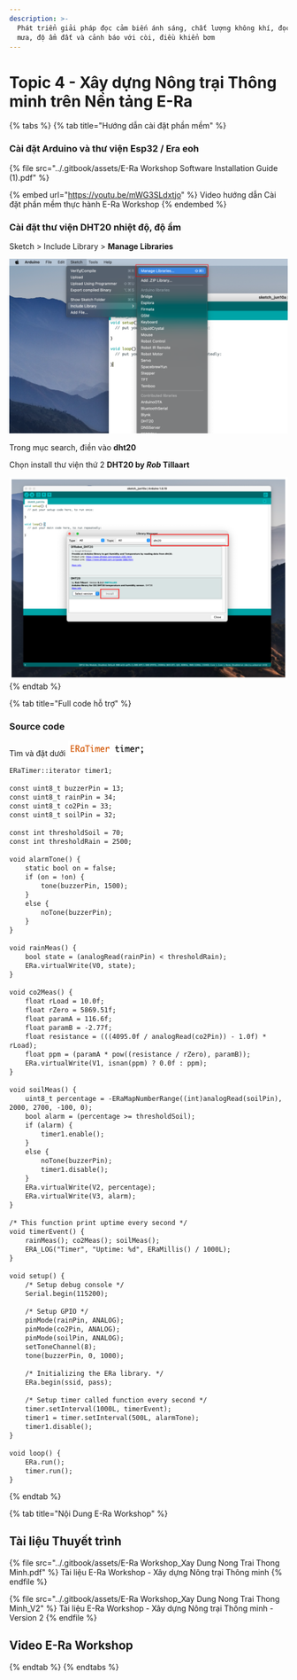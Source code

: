 ```yaml
---
description: >-
  Phát triển giải pháp đọc cảm biến ánh sáng, chất lượng không khí, đọc cảm biến
  mưa, độ ẩm đất và cảnh báo với còi, điều khiển bơm
---
```


# Topic 4 - Xây dựng Nông trại Thông minh trên Nền tảng E-Ra



{% tabs %}
{% tab title="Hướng dẫn cài đặt phần mềm" %}
### Cài đặt Arduino và thư viện Esp32 / Era eoh

{% file src="../.gitbook/assets/E-Ra Workshop Software Installation Guide (1).pdf" %}

{% embed url="https://youtu.be/mWG3SLdxtjo" %}
Video hướng dẫn Cài đặt phần mềm thực hành E-Ra Workshop
{% endembed %}

### Cài đặt thư viện DHT20 nhiệt độ, độ ẩm

Sketch > Include Library > **Manage Libraries**

![](<../.gitbook/assets/image (322).png>)

Trong mục search, điền vào **dht20**

Chọn install thư viện thứ 2 **DHT20 by&#x20;**_**Rob**_**&#x20;Tillaart**

![](<../.gitbook/assets/image (350).png>)
{% endtab %}

{% tab title="Full code hỗ trợ" %}
### **Source code**

Tìm và đặt dưới ![](<../.gitbook/assets/image (204).png>)

```
ERaTimer::iterator timer1;

const uint8_t buzzerPin = 13;
const uint8_t rainPin = 34;
const uint8_t co2Pin = 33;
const uint8_t soilPin = 32;

const int thresholdSoil = 70;
const int thresholdRain = 2500;

void alarmTone() {
    static bool on = false;
    if (on = !on) {
        tone(buzzerPin, 1500);
    }
    else {
        noTone(buzzerPin);
    }
}

void rainMeas() {
    bool state = (analogRead(rainPin) < thresholdRain);
    ERa.virtualWrite(V0, state);
}

void co2Meas() {
    float rLoad = 10.0f;
    float rZero = 5869.51f;
    float paramA = 116.6f;
    float paramB = -2.77f;
    float resistance = (((4095.0f / analogRead(co2Pin)) - 1.0f) * rLoad);
    float ppm = (paramA * pow((resistance / rZero), paramB));
    ERa.virtualWrite(V1, isnan(ppm) ? 0.0f : ppm);
}

void soilMeas() {
    uint8_t percentage = -ERaMapNumberRange((int)analogRead(soilPin), 2000, 2700, -100, 0);
    bool alarm = (percentage >= thresholdSoil);
    if (alarm) {
        timer1.enable();
    }
    else {
        noTone(buzzerPin);
        timer1.disable();
    }
    ERa.virtualWrite(V2, percentage);
    ERa.virtualWrite(V3, alarm);
}

/* This function print uptime every second */
void timerEvent() {
    rainMeas(); co2Meas(); soilMeas();
    ERA_LOG("Timer", "Uptime: %d", ERaMillis() / 1000L);
}

void setup() {
    /* Setup debug console */
    Serial.begin(115200);

    /* Setup GPIO */
    pinMode(rainPin, ANALOG);
    pinMode(co2Pin, ANALOG);
    pinMode(soilPin, ANALOG);
    setToneChannel(8);
    tone(buzzerPin, 0, 1000);

    /* Initializing the ERa library. */
    ERa.begin(ssid, pass);

    /* Setup timer called function every second */
    timer.setInterval(1000L, timerEvent);
    timer1 = timer.setInterval(500L, alarmTone);
    timer1.disable();
}

void loop() {
    ERa.run();
    timer.run();
}
```
{% endtab %}

{% tab title="Nội Dung E-Ra Workshop" %}
## Tài liệu Thuyết trình

{% file src="../.gitbook/assets/E-Ra Workshop_Xay Dung Nong Trai Thong Minh.pdf" %}
Tài liệu E-Ra Workshop - Xây dựng Nông trại Thông minh
{% endfile %}

{% file src="../.gitbook/assets/E-Ra Workshop_Xay Dung Nong Trai Thong Minh_V2" %}
Tài liệu E-Ra Workshop - Xây dựng Nông trại Thông minh - Version 2
{% endfile %}

## Video E-Ra Workshop
{% endtab %}
{% endtabs %}




